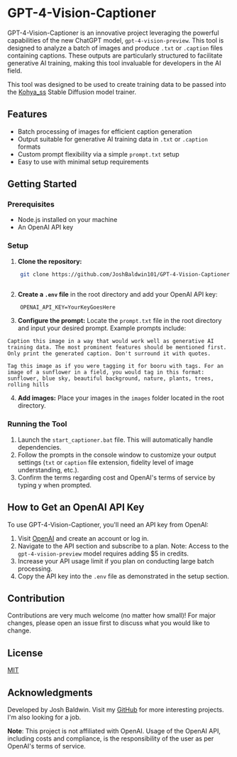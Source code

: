 # GPT-4-Vision-Captioner
GPT-4-Vision-Captioner is an innovative project leveraging the powerful capabilities of the new ChatGPT model, `gpt-4-vision-preview`. This tool is designed to analyze a batch of images and produce `.txt` or `.caption` files containing captions. These outputs are particularly structured to facilitate generative AI training, making this tool invaluable for developers in the AI field.

This tool was designed to be used to create training data to be passed into the [Kohya_ss](https://github.com/bmaltais/kohya_ss) Stable Diffusion model trainer.

## Features
- Batch processing of images for efficient caption generation
- Output suitable for generative AI training data in `.txt` or `.caption` formats
- Custom prompt flexibility via a simple `prompt.txt` setup
- Easy to use with minimal setup requirements

## Getting Started

### Prerequisites
- Node.js installed on your machine
- An OpenAI API key

### Setup
1. **Clone the repository:**
```bash
    git clone https://github.com/JoshBaldwin101/GPT-4-Vision-Captioner.git
    
```
2. **Create a `.env` file** in the root directory and add your OpenAI API key:
```
    OPENAI_API_KEY=YourKeyGoesHere

```
3. **Configure the prompt:** Locate the `prompt.txt` file in the root directory and input your desired prompt. Example prompts include:
```
Caption this image in a way that would work well as generative AI training data. The most prominent features should be mentioned first. Only print the generated caption. Don't surround it with quotes.
```
```
Tag this image as if you were tagging it for booru with tags. For an image of a sunflower in a field, you would tag in this format: sunflower, blue sky, beautiful background, nature, plants, trees, rolling hills
```
4. **Add images:** Place your images in the `images` folder located in the root directory.

### Running the Tool
1. Launch the `start_captioner.bat` file. This will automatically handle dependencies.
2. Follow the prompts in the console window to customize your output settings (`txt` or `caption` file extension, fidelity level of image understanding, etc.).
3. Confirm the terms regarding cost and OpenAI's terms of service by typing y when prompted.

## How to Get an OpenAI API Key
To use GPT-4-Vision-Captioner, you'll need an API key from OpenAI:

1. Visit [OpenAI](https://openai.com/) and create an account or log in.
2. Navigate to the API section and subscribe to a plan. Note: Access to the `gpt-4-vision-preview` model requires adding $5 in credits.
3. Increase your API usage limit if you plan on conducting large batch processing.
4. Copy the API key into the `.env` file as demonstrated in the setup section.

## Contribution
Contributions are very much welcome (no matter how small)! For major changes, please open an issue first to discuss what you would like to change.

## License
[MIT](https://choosealicense.com/licenses/mit/)

## Acknowledgments
Developed by Josh Baldwin. Visit my [GitHub](https://github.com/JoshBaldwin101) for more interesting projects. I'm also looking for a job.

**Note**: This project is not affiliated with OpenAI. Usage of the OpenAI API, including costs and compliance, is the responsibility of the user as per OpenAI's terms of service.